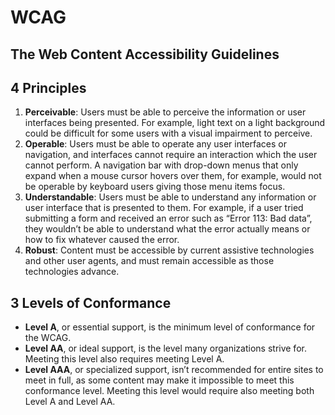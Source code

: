 # WCAG
## The Web Content Accessibility Guidelines
## 4 Principles

1. **Perceivable**: Users must be able to perceive the information or user interfaces being presented. For example, light text on a light background could be difficult for some users with a visual impairment to perceive.
2. **Operable**: Users must be able to operate any user interfaces or navigation, and interfaces cannot require an interaction which the user cannot perform. A navigation bar with drop-down menus that only expand when a mouse cursor hovers over them, for example, would not be operable by keyboard users giving those menu items focus.
3. **Understandable**: Users must be able to understand any information or user interface that is presented to them. For example, if a user tried submitting a form and received an error such as “Error 113: Bad data”, they wouldn’t be able to understand what the error actually means or how to fix whatever caused the error.
4. **Robust**: Content must be accessible by current assistive technologies and other user agents, and must remain accessible as those technologies advance.

## 3 Levels of Conformance
* **Level A**, or essential support, is the minimum level of conformance for the WCAG.
* **Level AA**, or ideal support, is the level many organizations strive for. Meeting this level also requires meeting Level A.
* **Level AAA**, or specialized support, isn’t recommended for entire sites to meet in full, as some content may make it impossible to meet this conformance level. Meeting this level would require also meeting both Level A and Level AA.

